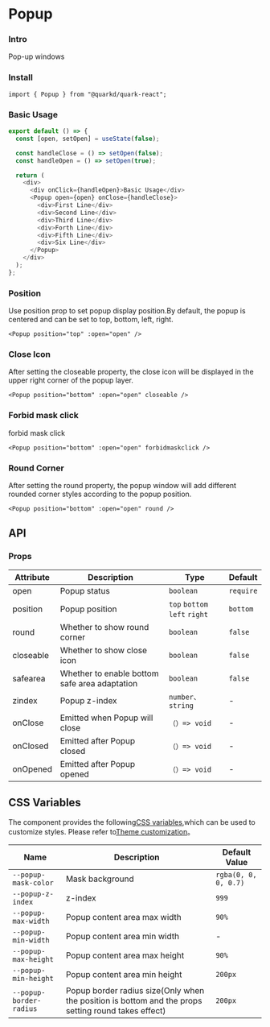 # Popup

### Intro

Pop-up windows

### Install

```tsx
import { Popup } from "@quarkd/quark-react";
```

### Basic Usage

```js
export default () => {
  const [open, setOpen] = useState(false);

  const handleClose = () => setOpen(false);
  const handleOpen = () => setOpen(true);

  return (
    <div>
      <div onClick={handleOpen}>Basic Usage</div>
      <Popup open={open} onClose={handleClose}>
        <div>First Line</div>
        <div>Second Line</div>
        <div>Third Line</div>
        <div>Forth Line</div>
        <div>Fifth Line</div>
        <div>Six Line</div>
      </Popup>
    </div>
  );
};
```

### Position

Use position prop to set popup display position.By default, the popup is centered and can be set to top, bottom, left, right.

```tsx
<Popup position="top" :open="open" />
```

### Close Icon

After setting the closeable property, the close icon will be displayed in the upper right corner of the popup layer.

```tsx
<Popup position="bottom" :open="open" closeable />
```

### Forbid mask click

forbid mask click

```tsx
<Popup position="bottom" :open="open" forbidmaskclick />
```

### Round Corner

After setting the round property, the popup window will add different rounded corner styles according to the popup position.

```tsx
<Popup position="bottom" :open="open" round />
```

## API

### Props

| Attribute | Description                                   | Type                          | Default   |
| --------- | --------------------------------------------- | ----------------------------- | --------- |
| open      | Popup status                                  | `boolean`                     | `require` |
| position  | Popup position                                | `top` `bottom` `left` `right` | `bottom`  |
| round     | Whether to show round corner                  | `boolean`                     | `false`   |
| closeable | Whether to show close icon                    | `boolean `                    | `false`   |
| safearea  | Whether to enable bottom safe area adaptation | `boolean`                     | `false`   |
| zindex    | Popup z-index                                 | `number、string `             | -         |
| onClose   | Emitted when Popup will close                 | `（）=> void`                 | -         |
| onClosed  | Emitted after Popup closed                    | `（）=> void`                 | -         |
| onOpened  | Emitted after Popup opened                    | `（）=> void`                 | -         |

## CSS Variables

The component provides the following[CSS variables](https://developer.mozilla.org/zh-CN/docs/Web/CSS/Using_CSS_custom_properties),which can be used to customize styles. Please refer to[Theme customization](#/zh-CN/guide/theme)。

| Name                    | Description                                                                                         | Default Value        |
| ----------------------- | --------------------------------------------------------------------------------------------------- | -------------------- |
| `--popup-mask-color`    | Mask background                                                                                     | `rgba(0, 0, 0, 0.7)` |
| `--popup-z-index`       | z-index                                                                                             | `999`                |
| `--popup-max-width`     | Popup content area max width                                                                        | `90%`                |
| `--popup-min-width`     | Popup content area min width                                                                        | -                    |
| `--popup-max-height`    | Popup content area max height                                                                       | `90%`                |
| `--popup-min-height`    | Popup content area min height                                                                       | `200px`              |
| `--popup-border-radius` | Popup border radius size(Only when the position is bottom and the props setting round takes effect) | `200px`              |
